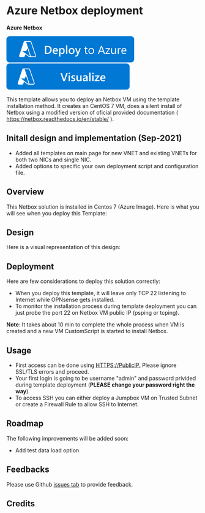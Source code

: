 # Azure Netbox deployment

**Azure Netbox**

[![Deploy To Azure](https://raw.githubusercontent.com/Azure/azure-quickstart-templates/master/1-CONTRIBUTION-GUIDE/images/deploytoazure.svg?sanitize=true)](https://portal.azure.com/#create/Microsoft.Template/uri/https%3A%2F%2Fraw.githubusercontent.com%2Fskapy%2Fnetboxazure%2Fmaster%2Fazuredeploy-netbox.json)
[![Visualize](https://raw.githubusercontent.com/Azure/azure-quickstart-templates/master/1-CONTRIBUTION-GUIDE/images/visualizebutton.svg?sanitize=true)](http://armviz.io/#/?load=https%3A%2F%2Fraw.githubusercontent.com%2Fskapy%2Fnetboxazure%2Fmaster%2Fazuredeploy-netbox.json)

This template allows you to deploy an Netbox VM using the template installation method. It creates an CentOS 7 VM, does a silent install of Netbox using a modified version of oficial provided documentation ( https://netbox.readthedocs.io/en/stable/ ).


## Initall design and implementation (Sep-2021)

- Added all templates on main page for new VNET and existing VNETs for both two NICs and single NIC.
- Added options to specific your own deployment script and configuration file.


## Overview

This Netbox solution is installed in Centos 7 (Azure Image). 
Here is what you will see when you deploy this Template:


## Design

Here is a visual representation of this design:


## Deployment

Here are few considerations to deploy this solution correctly:

- When you deploy this template, it will leave only TCP 22 listening to Internet while OPNsense gets installed.
- To monitor the installation process during template deployment you can just probe the port 22 on Netbox VM public IP (psping or tcping).

**Note**: It takes about 10 min to complete the whole process when VM is created and a new VM CustomScript is started to install Netbox.

## Usage

- First access can be done using <HTTPS://PublicIP.> Please ignore SSL/TLS errors and proceed.
- Your first login is going to be username "admin" and password privided during template deployment (**PLEASE change your password right the way**).
- To access SSH you can either deploy a Jumpbox VM on Trusted Subnet or create a Firewall Rule to allow SSH to Internet.

## Roadmap

The following improvements will be added soon:
- Add test data load option 

## Feedbacks

Please use Github [issues tab](https://github.com/skapy/netboxazure/issues) to provide feedback.

## Credits

